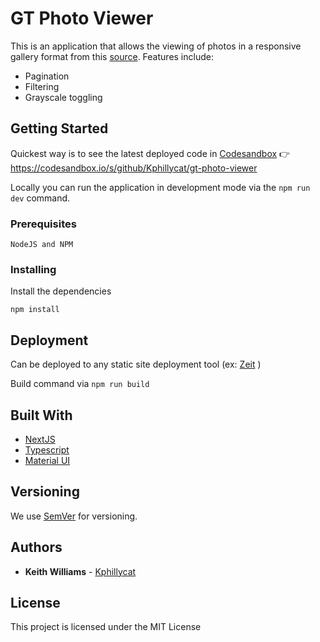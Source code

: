 # GT Photo Viewer

This is an application that allows the viewing of photos in a responsive gallery format from this [source](https://pastebin.com/BmA8B0tY). Features include:

- Pagination
- Filtering
- Grayscale toggling

## Getting Started

Quickest way is to see the latest deployed code in [Codesandbox](https://codesandbox.io/s/github/Kphillycat/gt-photo-viewer) 👉https://codesandbox.io/s/github/Kphillycat/gt-photo-viewer

Locally you can run the application in development mode via the `npm run dev` command.

### Prerequisites

```
NodeJS and NPM

```

### Installing

Install the dependencies

```
npm install
```

## Deployment

Can be deployed to any static site deployment tool (ex: [Zeit](https://zeit.co/) )

Build command via `npm run build`

## Built With

- [NextJS](https://nextjs.org/)
- [Typescript](https://www.typescriptlang.org/)
- [Material UI](https://material-ui.com/)

## Versioning

We use [SemVer](http://semver.org/) for versioning.

## Authors

- **Keith Williams** - [Kphillycat](https://github.com/Kphillycat)

## License

This project is licensed under the MIT License
